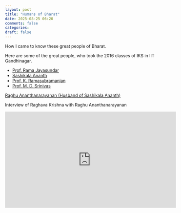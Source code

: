 ```yaml
---
layout: post
title: "Humans of Bharat"
date: 2025-08-25 06:20
comments: false
categories:
draft: false
---
```


How I came to know these great people of Bharat.  

Here are some of the great people, who took the 2016 classes of IKS in IIT Gandhinagar.
- [Prof. Rama Jayasundar](https://iks.iitgn.ac.in/prof-rama-jayasundar/)
- [Sashikala Ananth](https://iks.iitgn.ac.in/sashikala-ananth/)
- [Prof. K. Ramasubramanian](https://iks.iitgn.ac.in/prof-k-ramasubramanian/)
- [Prof. M. D. Srinivas](https://iks.iitgn.ac.in/prof-m-d-srinivas/)


[Raghu Ananthanarayanan (Husband of Sashikala Ananth)](https://www.raghuananthanarayanan.com)

Interview of Raghava Krishna with Raghu Ananthanarayanan
<iframe width="560" height="315" src="https://www.youtube-nocookie.com/embed/Oa5HLIWMtnE" title="YouTube video player" frameborder="0" allow="accelerometer; autoplay; clipboard-write; encrypted-media; gyroscope; picture-in-picture; web-share" referrerpolicy="strict-origin-when-cross-origin" allowfullscreen></iframe>
